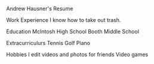 Andrew Hausner's Resume



Work Experience 
I know how to take out trash.



Education
McIntosh High School
Booth Middle School

Extracurriculurs
Tennis
Golf
Piano


Hobbies
I edit videos and photos for friends
Video games
